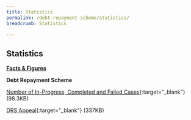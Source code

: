 ```yaml
---
title: Statistics
permalink: /debt-repayment-scheme/statistics/
breadcrumb: Statistics

---
```



Statistics
---

<u><b>Facts & Figures</b></u>

**Debt Repayment Scheme**

[Number of In-Progress, Completed and Failed Cases](/files/NumberofIn-Progress,CompletedandFailedCasesforDRS(Oct20).pdf/){:target="_blank"} (98.3KB)

[DRS Appeal](/files/DRSAppeal.pdf/){:target="_blank"} (337KB)
